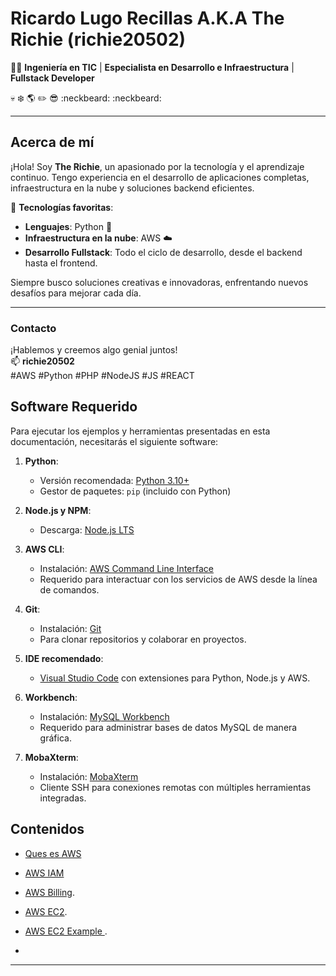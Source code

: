 # Ricardo Lugo Recillas A.K.A The Richie (richie20502)  

👨‍💻 **Ingeniería en TIC** | **Especialista en Desarrollo e Infraestructura** | **Fullstack Developer**  

💀 ❄️ 🌎 ✏️ 😎 :neckbeard: :neckbeard:

---

## Acerca de mí  
¡Hola! Soy **The Richie**, un apasionado por la tecnología y el aprendizaje continuo. Tengo experiencia en el desarrollo de aplicaciones completas, infraestructura en la nube y soluciones backend eficientes.  

🚀 **Tecnologías favoritas**:  
- **Lenguajes**: Python 🐍  
- **Infraestructura en la nube**: AWS ☁️  
- **Desarrollo Fullstack**: Todo el ciclo de desarrollo, desde el backend hasta el frontend.  

Siempre busco soluciones creativas e innovadoras, enfrentando nuevos desafíos para mejorar cada día.  

---

### Contacto
¡Hablemos y creemos algo genial juntos!  
📫 **richie20502**  
#AWS #Python #PHP #NodeJS #JS #REACT


## Software Requerido  
Para ejecutar los ejemplos y herramientas presentadas en esta documentación, necesitarás el siguiente software:

1. **Python**:  
   - Versión recomendada: [Python 3.10+](https://www.python.org/downloads/)  
   - Gestor de paquetes: `pip` (incluido con Python)

2. **Node.js y NPM**:  
   - Descarga: [Node.js LTS](https://nodejs.org/)  

3. **AWS CLI**:  
   - Instalación: [AWS Command Line Interface](https://aws.amazon.com/cli/)  
   - Requerido para interactuar con los servicios de AWS desde la línea de comandos.

4. **Git**:  
   - Instalación: [Git](https://git-scm.com/)  
   - Para clonar repositorios y colaborar en proyectos.

5. **IDE recomendado**:  
   - [Visual Studio Code](https://code.visualstudio.com/) con extensiones para Python, Node.js y AWS.
     
6. **Workbench**:  
   - Instalación: [MySQL Workbench](https://dev.mysql.com/downloads/workbench/)  
   - Requerido para administrar bases de datos MySQL de manera gráfica.

7. **MobaXterm**:  
   - Instalación: [MobaXterm](https://mobaxterm.mobatek.net/)  
   - Cliente SSH para conexiones remotas con múltiples herramientas integradas.



## Contenidos  
- [Ques es AWS ](AWS/0_AWS.md)
- [AWS IAM](IAM/1_AWS_IAM.md)
- [AWS Billing](BILLING/2_AWS_Billing.md).
- [AWS EC2](EC2/3_AWS_EC2.md).
- [AWS EC2 Example ](EC2/3_AWS_EC2_Example.md).

- 

---
